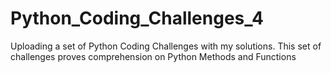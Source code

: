 # Python_Coding_Challenges_4
Uploading a set of Python Coding Challenges with my solutions. This set of challenges proves comprehension on Python Methods and Functions
